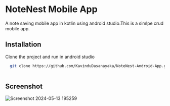 
# NoteNest Mobile App

A note saving mobile app in kotlin using android studio.This is a simlpe crud mobile app.


## Installation

Clone the project and run in android studio

```bash
  git clone https://github.com/KavinduDasanayaka/NoteNest-Android-App.git
  
```
    


## Screenshot

![Screenshot 2024-05-13 195259](https://github.com/KavinduDasanayaka/NoteNest-Android-App/assets/127751216/9076f474-0da7-4ccd-a2be-a314286f8de9)



